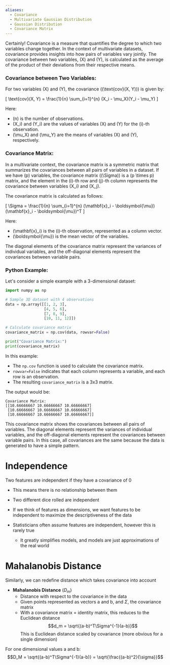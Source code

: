 ```yaml
---
aliases:
  - Covariance
  - Multivariate Gaussian Distribution
  - Gaussian Distribution
  - Covariance Matrix
---
```

Certainly! Covariance is a measure that quantifies the degree to which two variables change together. In the context of multivariate datasets, covariance provides insights into how pairs of variables vary jointly. The covariance between two variables, \(X\) and \(Y\), is calculated as the average of the product of their deviations from their respective means.

### Covariance between Two Variables:

For two variables \(X\) and \(Y\), the covariance (\(\text{cov}(X, Y)\)) is given by:

\[ \text{cov}(X, Y) = \frac{1}{n} \sum_{i=1}^{n} (X_i - \mu_X)(Y_i - \mu_Y) \]

Here:
- \(n\) is the number of observations.
- \(X_i\) and \(Y_i\) are the values of variables \(X\) and \(Y\) for the \(i\)-th observation.
- \(\mu_X\) and \(\mu_Y\) are the means of variables \(X\) and \(Y\), respectively.

### Covariance Matrix:

In a multivariate context, the covariance matrix is a symmetric matrix that summarizes the covariances between all pairs of variables in a dataset. If we have \(p\) variables, the covariance matrix (\(\Sigma\)) is a \(p \times p\) matrix, and the element in the \(i\)-th row and \(j\)-th column represents the covariance between variables \(X_i\) and \(X_j\).

The covariance matrix is calculated as follows:

\[ \Sigma = \frac{1}{n} \sum_{i=1}^{n} (\mathbf{x}_i - \boldsymbol{\mu})(\mathbf{x}_i - \boldsymbol{\mu})^T \]

Here:
- \(\mathbf{x}_i\) is the \(i\)-th observation, represented as a column vector.
- \(\boldsymbol{\mu}\) is the mean vector of the variables.

The diagonal elements of the covariance matrix represent the variances of individual variables, and the off-diagonal elements represent the covariances between variable pairs.

### Python Example:

Let's consider a simple example with a 3-dimensional dataset:

```python
import numpy as np

# Sample 3D dataset with 4 observations
data = np.array([[1, 2, 3],
                 [4, 5, 6],
                 [7, 8, 9],
                 [10, 11, 12]])

# Calculate covariance matrix
covariance_matrix = np.cov(data, rowvar=False)

print("Covariance Matrix:")
print(covariance_matrix)
```

In this example:
- The `np.cov` function is used to calculate the covariance matrix.
- `rowvar=False` indicates that each column represents a variable, and each row is an observation.
- The resulting `covariance_matrix` is a 3x3 matrix.

The output would be:

```
Covariance Matrix:
[[10.66666667 10.66666667 10.66666667]
 [10.66666667 10.66666667 10.66666667]
 [10.66666667 10.66666667 10.66666667]]
```

This covariance matrix shows the covariances between all pairs of variables. The diagonal elements represent the variances of individual variables, and the off-diagonal elements represent the covariances between variable pairs. In this case, all covariances are the same because the data is generated to have a simple pattern.

# Independence
Two features are independent if they have a covariance of 0
- This means there is no relationship between them
- Two different dice rolled are independent
- If we think of features as dimensions, we want features to be independent to maximize the descriptiveness of the data

- Statisticians often assume features are independent, however this is rarely true
	- It greatly simplifies models, and models are just approximations of the real world

# Mahalanobis Distance
Similarly, we can redefine distance which takes covariance into account
- **Mahalanobis Distance** ($D_m$)
	- Distance with respect to the covariance in the data
	- Given points represented as vectors a and b, and $\Sigma$, the covariance matrix
	- With a covariance matrix = identity matrix, this reduces to the Euclidean distance
$$d_m = \sqrt{(a-b)^T\Sigma^{-1}(a-b)}$$
This is Euclidean distance scaled by covariance (more obvious for a single dimension)

For one dimensional values a and b: $$D_M = \sqrt{(a-b)^T\Sigma^{-1}(a-b)} = \sqrt{\frac{(a-b)^2}{\sigma}}$$
